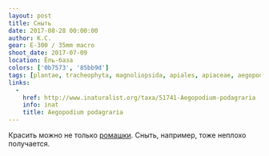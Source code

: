 ```yaml
---
layout: post
title: Сныть
date: 2017-08-28 00:00:00
author: К.С.
gear: E-300 / 35mm macro
shoot_date: 2017-07-09
location: Ёль-база
colors: ['0b7573', '85bb9d']
tags: [plantae, tracheophyta, magnoliopsida, apiales, apiaceae, aegopodium, aegopodium podagraria]
links:
  -
    href: http://www.inaturalist.org/taxa/51741-Aegopodium-podagraria
    info: inat
    title: Aegopodium podagraria
---
```

Красить можно не только [ромашки](https://www.dxfoto.ru/2017/08/16.html). Сныть, например, тоже неплохо получается.
